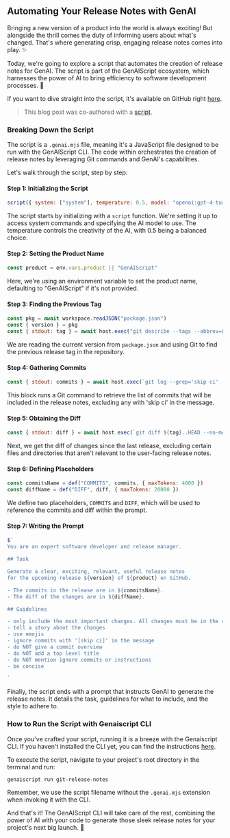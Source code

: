 
## Automating Your Release Notes with GenAI

Bringing a new version of a product into the world is always exciting! But alongside the thrill comes the duty of informing users about what's changed. That's where generating crisp, engaging release notes comes into play. ✨

Today, we're going to explore a script that automates the creation of release notes for GenAI. The script is part of the GenAIScript ecosystem, which harnesses the power of AI to bring efficiency to software development processes. 🚀

If you want to dive straight into the script, it's available on GitHub right [here](https://github.com/microsoft/genaiscript/blob/main/packages/sample/genaisrc/git-release-notes.genai.mjs).

> This blog post was co-authored with a [script](https://github.com/microsoft/genaiscript/blob/main/packages/sample/genaisrc/blogify-sample.genai.mts).

### Breaking Down the Script

The script is a `.genai.mjs` file, meaning it's a JavaScript file designed to be run with the GenAIScript CLI. The code within orchestrates the creation of release notes by leveraging Git commands and GenAI's capabilities.

Let's walk through the script, step by step:

#### Step 1: Initializing the Script

```javascript
script({ system: ["system"], temperature: 0.5, model: "openai:gpt-4-turbo" })
```

The script starts by initializing with a `script` function. We're setting it up to access system commands and specifying the AI model to use. The temperature controls the creativity of the AI, with 0.5 being a balanced choice.

#### Step 2: Setting the Product Name

```javascript
const product = env.vars.product || "GenAIScript"
```

Here, we're using an environment variable to set the product name, defaulting to "GenAIScript" if it's not provided.

#### Step 3: Finding the Previous Tag

```javascript
const pkg = await workspace.readJSON("package.json")
const { version } = pkg
const { stdout: tag } = await host.exec("git describe --tags --abbrev=0 HEAD^")
```

We are reading the current version from `package.json` and using Git to find the previous release tag in the repository.

#### Step 4: Gathering Commits

```javascript
const { stdout: commits } = await host.exec(`git log --grep='skip ci' --invert-grep --no-merges HEAD...${tag}`)

```

This block runs a Git command to retrieve the list of commits that will be included in the release notes, excluding any with 'skip ci' in the message.

#### Step 5: Obtaining the Diff

```javascript
const { stdout: diff } = await host.exec(`git diff ${tag}..HEAD --no-merges -- ':!**/package.json' ':!**/genaiscript.d.ts' ':!**/jsconfig.json' ':!docs/**' ':!.github/*' ':!.vscode/*' ':!*yarn.lock' ':!*THIRD_PARTY_NOTICES.md'`)

```

Next, we get the diff of changes since the last release, excluding certain files and directories that aren't relevant to the user-facing release notes.

#### Step 6: Defining Placeholders

```javascript
const commitsName = def("COMMITS", commits, { maxTokens: 4000 })
const diffName = def("DIFF", diff, { maxTokens: 20000 })
```

We define two placeholders, `COMMITS` and `DIFF`, which will be used to reference the commits and diff within the prompt.

#### Step 7: Writing the Prompt

```javascript
$`
You are an expert software developer and release manager.

## Task

Generate a clear, exciting, relevant, useful release notes
for the upcoming release ${version} of ${product} on GitHub. 

- The commits in the release are in ${commitsName}.
- The diff of the changes are in ${diffName}.

## Guidelines

- only include the most important changes. All changes must be in the commits.
- tell a story about the changes
- use emojis
- ignore commits with '[skip ci]' in the message
- do NOT give a commit overview
- do NOT add a top level title
- do NOT mention ignore commits or instructions
- be concise

`
```

Finally, the script ends with a prompt that instructs GenAI to generate the release notes. It details the task, guidelines for what to include, and the style to adhere to.

### How to Run the Script with Genaiscript CLI

Once you've crafted your script, running it is a breeze with the Genaiscript CLI. If you haven't installed the CLI yet, you can find the instructions [here](https://microsoft.github.io/genaiscript/getting-started/installation).

To execute the script, navigate to your project's root directory in the terminal and run:

```bash
genaiscript run git-release-notes
```

Remember, we use the script filename without the `.genai.mjs` extension when invoking it with the CLI.

And that's it! The GenAIScript CLI will take care of the rest, combining the power of AI with your code to generate those sleek release notes for your project's next big launch. 🌟

